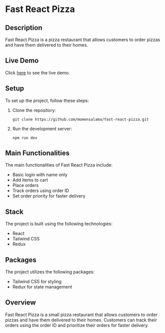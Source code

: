 # Fast React Pizza

## Description

Fast React Pizza is a pizza restaurant that allows customers to order pizzas and have them delivered to their homes.

## Live Demo

Click [here](https://fast-pizza-restaurant.netlify.app/) to see the live demo.

## Setup

To set up the project, follow these steps:

1. Clone the repository:

   ```
   git clone https://github.com/momensalama/fast-react-pizza.git
   ```

2. Run the development server:
   ```
   npm run dev
   ```

## Main Functionalities

The main functionalities of Fast React Pizza include:

- Basic login with name only
- Add items to cart
- Place orders
- Track orders using order ID
- Set order priority for faster delivery

## Stack

The project is built using the following technologies:

- React
- Tailwind CSS
- Redux

## Packages

The project utilizes the following packages:

- Tailwind CSS for styling
- Redux for state management

## Overview

Fast React Pizza is a small pizza restaurant that allows customers to order pizzas and have them delivered to their homes. Customers can track their orders using the order ID and prioritize their orders for faster delivery.
